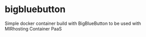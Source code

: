# bigbluebutton
Simple docker container build with BigBlueButton to be used with MIRhosting Container PaaS
